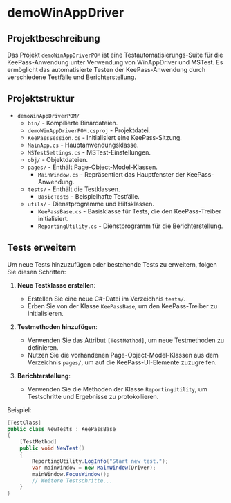 # demoWinAppDriver

## Projektbeschreibung

Das Projekt `demoWinAppDriverPOM` ist eine Testautomatisierungs-Suite für die KeePass-Anwendung unter Verwendung von WinAppDriver und MSTest. Es ermöglicht das automatisierte Testen der KeePass-Anwendung durch verschiedene Testfälle und Berichterstellung.

## Projektstruktur

- `demoWinAppDriverPOM/`
  - `bin/` - Kompilierte Binärdateien.
  - `demoWinAppDriverPOM.csproj` - Projektdatei.
  - `KeePassSession.cs` - Initialisiert eine KeePass-Sitzung.
  - `MainApp.cs` - Hauptanwendungsklasse.
  - `MSTestSettings.cs` - MSTest-Einstellungen.
  - `obj/` - Objektdateien.
  - `pages/` - Enthält Page-Object-Model-Klassen.
    - `MainWindow.cs` - Repräsentiert das Hauptfenster der KeePass-Anwendung.
  - `tests/` - Enthält die Testklassen.
    - `BasicTests` - Beispielhafte Testfälle.
  - `utils/` - Dienstprogramme und Hilfsklassen.
    - `KeePassBase.cs` - Basisklasse für Tests, die den KeePass-Treiber initialisiert.
    - `ReportingUtility.cs` - Dienstprogramm für die Berichterstellung.

## Tests erweitern

Um neue Tests hinzuzufügen oder bestehende Tests zu erweitern, folgen Sie diesen Schritten:

1. **Neue Testklasse erstellen**:
   - Erstellen Sie eine neue C#-Datei im Verzeichnis `tests/`.
   - Erben Sie von der Klasse `KeePassBase`, um den KeePass-Treiber zu initialisieren.

2. **Testmethoden hinzufügen**:
   - Verwenden Sie das Attribut `[TestMethod]`, um neue Testmethoden zu definieren.
   - Nutzen Sie die vorhandenen Page-Object-Model-Klassen aus dem Verzeichnis `pages/`, um auf die KeePass-UI-Elemente zuzugreifen.

3. **Berichterstellung**:
   - Verwenden Sie die Methoden der Klasse `ReportingUtility`, um Testschritte und Ergebnisse zu protokollieren.

Beispiel:
```cs
[TestClass]
public class NewTests : KeePassBase
{
    [TestMethod]
    public void NewTest()
    {
        ReportingUtility.LogInfo("Start new test.");
        var mainWindow = new MainWindow(Driver);
        mainWindow.FocusWindow();
        // Weitere Testschritte...
    }
}